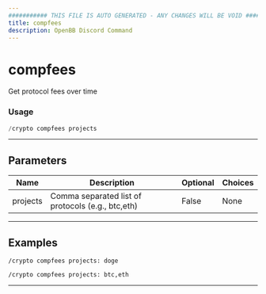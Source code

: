 ```yaml
---
########### THIS FILE IS AUTO GENERATED - ANY CHANGES WILL BE VOID ###########
title: compfees
description: OpenBB Discord Command
---
```


# compfees

Get protocol fees over time

### Usage

```python wordwrap
/crypto compfees projects
```

---

## Parameters

| Name | Description | Optional | Choices |
| ---- | ----------- | -------- | ------- |
| projects | Comma separated list of protocols (e.g., btc,eth) | False | None |


---

## Examples

```
/crypto compfees projects: doge
```

```
/crypto compfees projects: btc,eth
```

---
